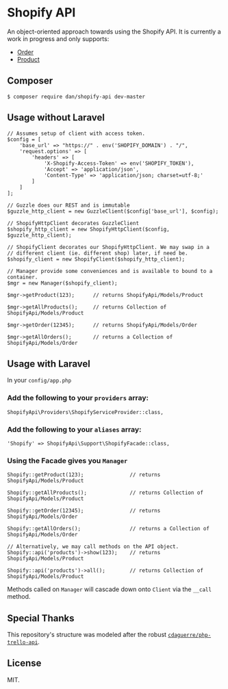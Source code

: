 # Shopify API

An object-oriented approach towards using the Shopify API. It is currently a work in progress and only supports:

* [Order](https://help.shopify.com/api/reference/order)
* [Product](https://help.shopify.com/api/reference/product)

## Composer

    $ composer require dan/shopify-api dev-master
    
## Usage without Laravel

```
// Assumes setup of client with access token.
$config = [
    'base_url' => "https://" . env('SHOPIFY_DOMAIN') . "/",
    'request.options' => [
        'headers' => [
            'X-Shopify-Access-Token' => env('SHOPIFY_TOKEN'),
            'Accept' => 'application/json',
            'Content-Type' => 'application/json; charset=utf-8;'
        ]
    ]
];

// Guzzle does our REST and is immutable
$guzzle_http_client = new GuzzleClient($config['base_url'], $config);

// ShopifyHttpClient decorates GuzzleClient
$shopify_http_client = new ShopifyHttpClient($config, $guzzle_http_client);

// ShopifyClient decorates our ShopifyHttpClient. We may swap in a
// different client (ie. different shop) later, if need be.
$shopify_client = new ShopifyClient($shopify_http_client);

// Manager provide some conveniences and is available to bound to a container.
$mgr = new Manager($shopify_client);

$mgr->getProduct(123);      // returns ShopifyApi/Models/Product

$mgr->getAllProducts();     // returns Collection of ShopifyApi/Models/Product

$mgr->getOrder(12345);      // returns ShopifyApi/Models/Order

$mgr->getAllOrders();       // returns a Collection of ShopifyApi/Models/Order
```

## Usage with Laravel

In your `config/app.php`

### Add the following to your `providers` array:

    ShopifyApi\Providers\ShopifyServiceProvider::class,
    
### Add the following to your `aliases` array:

    'Shopify' => ShopifyApi\Support\ShopifyFacade::class,
    
### Using the Facade gives you `Manager`

```
Shopify::getProduct(123);               // returns ShopifyApi/Models/Product

Shopify::getAllProducts();              // returns Collection of ShopifyApi/Models/Product

Shopify::getOrder(12345);               // returns ShopifyApi/Models/Order

Shopify::getAllOrders();                // returns a Collection of ShopifyApi/Models/Order

// Alternatively, we may call methods on the API object.
Shopify::api('products')->show(123);    // returns ShopifyApi/Models/Product

Shopify::api('products')->all();        // returns Collection of ShopifyApi/Models/Product
```

Methods called on `Manager` will cascade down onto `Client` via the `__call` method.

## Special Thanks

This repository's structure was modeled after the robust [`cdaguerre/php-trello-api`](https://github.com/cdaguerre/php-trello-api).

## License

MIT.